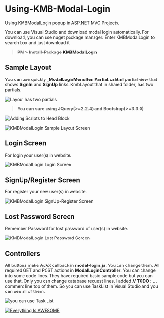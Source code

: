 # Using-KMB-Modal-Login
Using KMBModalLogin popup in ASP.NET MVC Projects. 

You can use Visual Studio and download modal login automatically. For download, you can use nuget package manager. Enter KMBModalLogin to search box and just download it. 

> **PM > Install-Package [KMBModalLogin](https://www.nuget.org/packages/KMBModalLogin/)**

## Sample Layout

You can use quickly **_ModalLoginMenuItemPartial.cshtml** partial view that shows **SignIn** and **SignUp** links.
KmbLayout that in shared folder, has two partials.

![Layout has two partials](http://goo.gl/uqy1Es)

> **You can sure using JQuery(>=2.2.4) and Bootstrap(>=3.3.0)**  

![Adding Scripts to Head Block](http://goo.gl/YCZso0)

![KMBModalLogin Sample Layout Screen](http://goo.gl/35GOMW)

## Login Screen

For login your user(s) in website.

![KMBModalLogin Login Screen](https://goo.gl/rre4Px)

## SignUp/Register Screen

For register your new user(s) in website.

![KMBModalLogin SignUp-Register Screen](https://goo.gl/bEyp7O)

## Lost Password Screen

Remember Password for lost password of user(s) in website.

![KMBModalLogin Lost Password Screen](https://goo.gl/xaA5iN)

## Controllers

All buttons make AJAX callback in **modal-login.js**. You can change them. All required GET and POST actions in **ModalLoginController**. You can change into some code lines. They have required basic sample code but you can use that. Only you can change database request lines. I added **// TODO : ...** comment line top of them. So you can use TaskList in Visual Studio and you can see all of them. 

![you can use Task List](https://goo.gl/XfyzEx)

[![Everything Is AWESOME](http://img.youtube.com/vi/StTqXEQ2l-Y/0.jpg)](https://www.youtube.com/watch?v=StTqXEQ2l-Y "Everything Is AWESOME")
